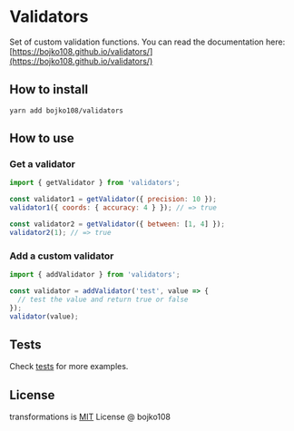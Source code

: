 # Validators

Set of custom validation functions. You can read the documentation here: [https://bojko108.github.io/validators/](https://bojko108.github.io/validators/)

## How to install

```
yarn add bojko108/validators
```

## How to use

### Get a validator

```js
import { getValidator } from 'validators';

const validator1 = getValidator({ precision: 10 });
validator1({ coords: { accuracy: 4 } }); // => true

const validator2 = getValidator({ between: [1, 4] });
validator2(1); // => true
```

### Add a custom validator

```js
import { addValidator } from 'validators';

const validator = addValidator('test', value => {
  // test the value and return true or false
});
validator(value);
```

## Tests

Check [tests](https://github.com/bojko108/validators/tree/master/tests) for more examples.

## License

transformations is [MIT](https://github.com/bojko108/validators/tree/master/LICENSE) License @ bojko108
